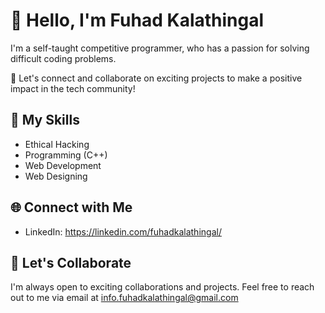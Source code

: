 # 👋 Hello, I'm Fuhad Kalathingal

I'm a self-taught competitive programmer, who has a passion for solving difficult coding problems.

🌟 Let's connect and collaborate on exciting projects to make a positive impact in the tech community!

## 🚀 My Skills

- Ethical Hacking
- Programming (C++)
- Web Development
- Web Designing

## 🌐 Connect with Me

- LinkedIn: https://linkedin.com/fuhadkalathingal/

## 🤝 Let's Collaborate

I'm always open to exciting collaborations and projects. Feel free to reach out to me via email at info.fuhadkalathingal@gmail.com

